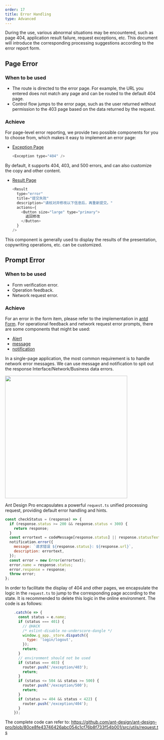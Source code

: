 ```yaml
---
order: 17
title: Error Handling
type: Advanced
---
```


During the use, various abnormal situations may be encountered, such as page 404, application result failure, request exceptions, etc. This document will introduce the corresponding processing suggestions according to the error report form.

## Page Error

### When to be used

- The route is directed to the error page. For example, the URL you entered does not match any page and can be routed to the default 404 page.
- Control flow jumps to the error page, such as the user returned without permission to the 403 page based on the data returned by the request.

### Achieve

For page-level error reporting, we provide two possible components for you to choose from, which makes it easy to implement an error page:

- [Exception Page](http://preview.pro.ant.design/#/exception/404)

  ```js
  <Exception type="404" />
  ```

By default, it supports 404, 403, and 500 errors, and can also customize the copy and other content.

- [Result Page](http://preview.pro.ant.design/#/result/fail)

  ```js
  <Result
    type="error"
    title="提交失败"
    description="请核对并修改以下信息后，再重新提交。"
    actions={
      <Button size="large" type="primary">
        返回修改
      </Button>
    }
  />
  ```

This component is generally used to display the results of the presentation, copywriting operations, etc. can be customized.

## Prompt Error

### When to be used

- Form verification error.
- Operation feedback.
- Network request error.

### Achieve

For an error in the form item, please refer to the implementation in [antd Form](http://ant.design/components/form-cn/). For operational feedback and network request error prompts, there are some components that might be used:

- [Alert](http://ant.design/components/alert-cn/)
- [message](http://ant.design/components/message-cn/)
- [notification](http://ant.design/components/notification-cn/)

In a single-page application, the most common requirement is to handle network error messages. We can use message and notification to spit out the response Interface/Network/Business data errors.

<img src="https://gw.alipayobjects.com/zos/rmsportal/cVTaurnfguplvNbctgBN.png" width="400" />

Ant Design Pro encapsulates a powerful `request.ts` unified processing request, providing default error handling and hints.

```js
const checkStatus = (response) => {
  if (response.status >= 200 && response.status < 300) {
    return response;
  }
  const errortext = codeMessage[response.status] || response.statusText;
  notification.error({
    message: `请求错误 ${response.status}: ${response.url}`,
    description: errortext,
  });
  const error = new Error(errortext);
  error.name = response.status;
  error.response = response;
  throw error;
};
```

In order to facilitate the display of 404 and other pages, we encapsulate the logic in the `request.ts` to jump to the corresponding page according to the state. It is recommended to delete this logic in the online environment. The code is as follows:

```js
    .catch(e => {
      const status = e.name;
      if (status === 401) {
        // @HACK
        /* eslint-disable no-underscore-dangle */
        window.g_app._store.dispatch({
          type: 'login/logout',
        });
        return;
      }
      // environment should not be used
      if (status === 403) {
        router.push('/exception/403');
        return;
      }
      if (status <= 504 && status >= 500) {
        router.push('/exception/500');
        return;
      }
      if (status >= 404 && status < 422) {
        router.push('/exception/404');
      }
    });
```

The complete code can refer to: https://github.com/ant-design/ant-design-pro/blob/80ce8fe43746426abc054c1cf76b8f733f54b001/src/utils/request.ts
